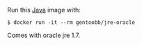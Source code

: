 Run this [Java][] image with:

    $ docker run -it --rm gentoobb/jre-oracle

Comes with oracle jre 1.7.

[Java]: https://www.oracle.com/java/index.html
